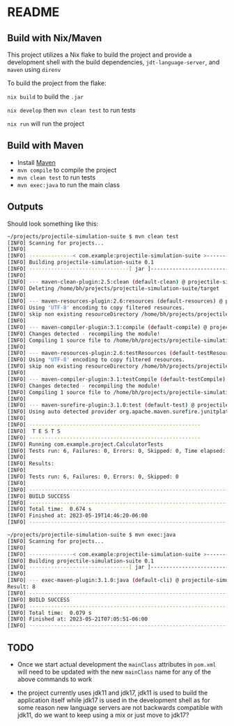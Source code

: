 # README

## Build with Nix/Maven

This project utilizes a Nix flake to build the project and provide a development shell with the build dependencies, `jdt-language-server`, and `maven` using `direnv`

To build the project from the flake:

`nix build` to build the `.jar`

`nix develop` then `mvn clean test` to run tests

`nix run` will run the project

## Build with Maven

- Install [Maven](https://maven.apache.org/)
- `mvn compile` to compile the project
- `mvn clean test` to run tests
- `mvn exec:java` to run the main class

## Outputs

Should look something like this:

``` sh
~/projects/projectile-simulation-suite $ mvn clean test
[INFO] Scanning for projects...
[INFO]
[INFO] --------------< com.example:projectile-simulation-suite >---------------
[INFO] Building projectile-simulation-suite 0.1
[INFO] --------------------------------[ jar ]---------------------------------
[INFO]
[INFO] --- maven-clean-plugin:2.5:clean (default-clean) @ projectile-simulation-suite ---
[INFO] Deleting /home/bh/projects/projectile-simulation-suite/target
[INFO]
[INFO] --- maven-resources-plugin:2.6:resources (default-resources) @ projectile-simulation-suite ---
[INFO] Using 'UTF-8' encoding to copy filtered resources.
[INFO] skip non existing resourceDirectory /home/bh/projects/projectile-simulation-suite/src/main/resources
[INFO]
[INFO] --- maven-compiler-plugin:3.1:compile (default-compile) @ projectile-simulation-suite ---
[INFO] Changes detected - recompiling the module!
[INFO] Compiling 1 source file to /home/bh/projects/projectile-simulation-suite/target/classes
[INFO]
[INFO] --- maven-resources-plugin:2.6:testResources (default-testResources) @ projectile-simulation-suite ---
[INFO] Using 'UTF-8' encoding to copy filtered resources.
[INFO] skip non existing resourceDirectory /home/bh/projects/projectile-simulation-suite/src/test/resources
[INFO]
[INFO] --- maven-compiler-plugin:3.1:testCompile (default-testCompile) @ projectile-simulation-suite ---
[INFO] Changes detected - recompiling the module!
[INFO] Compiling 1 source file to /home/bh/projects/projectile-simulation-suite/target/test-classes
[INFO]
[INFO] --- maven-surefire-plugin:3.1.0:test (default-test) @ projectile-simulation-suite ---
[INFO] Using auto detected provider org.apache.maven.surefire.junitplatform.JUnitPlatformProvider
[INFO]
[INFO] -------------------------------------------------------
[INFO]  T E S T S
[INFO] -------------------------------------------------------
[INFO] Running com.example.project.CalculatorTests
[INFO] Tests run: 6, Failures: 0, Errors: 0, Skipped: 0, Time elapsed: 0.038 s - in com.example.project.CalculatorTests
[INFO]
[INFO] Results:
[INFO]
[INFO] Tests run: 6, Failures: 0, Errors: 0, Skipped: 0
[INFO]
[INFO] ------------------------------------------------------------------------
[INFO] BUILD SUCCESS
[INFO] ------------------------------------------------------------------------
[INFO] Total time:  0.674 s
[INFO] Finished at: 2023-05-19T14:46:20-06:00
[INFO] ------------------------------------------------------------------------
```


``` sh
~/projects/projectile-simulation-suite $ mvn exec:java
[INFO] Scanning for projects...
[INFO]
[INFO] --------------< com.example:projectile-simulation-suite >---------------
[INFO] Building projectile-simulation-suite 0.1
[INFO] --------------------------------[ jar ]---------------------------------
[INFO]
[INFO] --- exec-maven-plugin:3.1.0:java (default-cli) @ projectile-simulation-suite ---
Result: 8
[INFO] ------------------------------------------------------------------------
[INFO] BUILD SUCCESS
[INFO] ------------------------------------------------------------------------
[INFO] Total time:  0.079 s
[INFO] Finished at: 2023-05-21T07:05:51-06:00
[INFO] ------------------------------------------------------------------------
```

## TODO
- Once we start actual development the `mainClass` attributes in `pom.xml` will need to be updated with the new `mainClass` name for any of the above commands to work

- the project currently uses jdk11 and jdk17, jdk11 is used to build the application itself while jdk17 is used in the development shell as for some reason new language servers are not backwards compatible with jdk11, do we want to keep using a mix or just move to jdk17?
